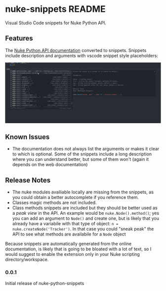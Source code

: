 # nuke-snippets README

Visual Studio Code snippets for Nuke Python API.

## Features

The [Nuke Python API documentation](https://learn.foundry.com/nuke/developers/70/pythonreference) converted to snippets. Snippets include
description and arguments with vscode snippet style placeholders:

![example](images/examplex.gif)

## Known Issues

* The documentation does not always list the arguments or makes it clear to which is optional. Some of the snippets include a long description where you can understand better,
but some of them won't (again it depends on the web documentation)

## Release Notes

* The nuke modules availiable locally are missing from the snippets, as you could obtain a better autocomplete if you reference them.
* Classes magic methods are not included.
* Class methods snippets are included but they should be better used as a _peak view_ in the API. An example would be `nuke.Node().method()`; yes you can add an argument to `Node()` and create one, but is likely that you already have a variabile with that type of object: `n = nuke.createNode('Tracker')`. In that case you could "sneak peak" the API to see what methods are availabile for a `Node` object

Because snippets are automatically generated from the online documentation,
is likely that is going to be bloated with a lot of text, so I would suggest to
enable the extension only in your Nuke scripting directory/workspace.

### 0.0.1

Initial release of nuke-python-snippets
